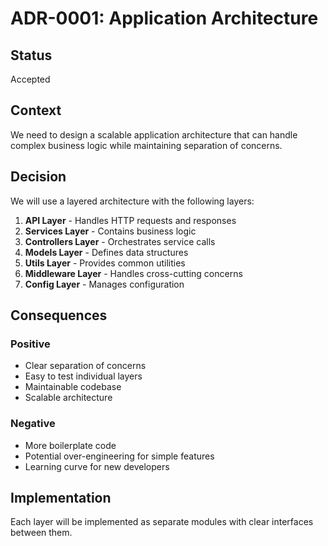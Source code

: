 # ADR-0001: Application Architecture

## Status

Accepted

## Context

We need to design a scalable application architecture that can handle complex business logic while maintaining separation of concerns.

## Decision

We will use a layered architecture with the following layers:

1. **API Layer** - Handles HTTP requests and responses
2. **Services Layer** - Contains business logic
3. **Controllers Layer** - Orchestrates service calls
4. **Models Layer** - Defines data structures
5. **Utils Layer** - Provides common utilities
6. **Middleware Layer** - Handles cross-cutting concerns
7. **Config Layer** - Manages configuration

## Consequences

### Positive
- Clear separation of concerns
- Easy to test individual layers
- Maintainable codebase
- Scalable architecture

### Negative
- More boilerplate code
- Potential over-engineering for simple features
- Learning curve for new developers

## Implementation

Each layer will be implemented as separate modules with clear interfaces between them.

